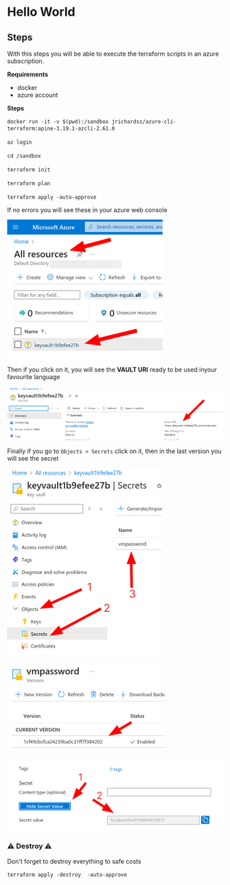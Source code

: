 # Hello World 

## Steps

With this steps you will be able to execute the terraform scripts in an azure subscription.

**Requirements**

- docker
- azure account


**Steps**

```
docker run -it -v $(pwd):/sandbox jrichardsz/azure-cli-terraform:apine-3.19.1-azcli-2.61.0

az login

cd /sandbox

terraform init

terraform plan 

terraform apply -auto-approve
```

If no errors you will see these in your azure web console

![alt text](./docs/all_resources.png)

Then if you click on it, you will see the **VAULT URI**  ready to be used inyour favourite language

![alt text](./docs/vault_uri.png)

Finally if you go to `Objects > Secrets` click on it, then in the last version you will see the secret

![alt text](./docs/object_secrets.png)

![alt text](./docs/secret_version.png)

![alt text](./docs/secret.png)


### :warning: Destroy :warning:

Don't forget to destroy everything to safe costs

```
terraform apply -destroy  -auto-approve
```